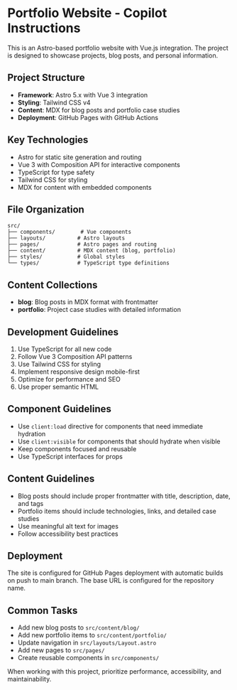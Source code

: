 <!-- Use this file to provide workspace-specific custom instructions to Copilot. For more details, visit https://code.visualstudio.com/docs/copilot/copilot-customization#_use-a-githubcopilotinstructionsmd-file -->

# Portfolio Website - Copilot Instructions

This is an Astro-based portfolio website with Vue.js integration. The project is designed to showcase projects, blog posts, and personal information.

## Project Structure

- **Framework**: Astro 5.x with Vue 3 integration
- **Styling**: Tailwind CSS v4
- **Content**: MDX for blog posts and portfolio case studies
- **Deployment**: GitHub Pages with GitHub Actions

## Key Technologies

- Astro for static site generation and routing
- Vue 3 with Composition API for interactive components
- TypeScript for type safety
- Tailwind CSS for styling
- MDX for content with embedded components

## File Organization

```
src/
├── components/        # Vue components
├── layouts/          # Astro layouts
├── pages/            # Astro pages and routing
├── content/          # MDX content (blog, portfolio)
├── styles/           # Global styles
└── types/            # TypeScript type definitions
```

## Content Collections

- **blog**: Blog posts in MDX format with frontmatter
- **portfolio**: Project case studies with detailed information

## Development Guidelines

1. Use TypeScript for all new code
2. Follow Vue 3 Composition API patterns
3. Use Tailwind CSS for styling
4. Implement responsive design mobile-first
5. Optimize for performance and SEO
6. Use proper semantic HTML

## Component Guidelines

- Use `client:load` directive for components that need immediate hydration
- Use `client:visible` for components that should hydrate when visible
- Keep components focused and reusable
- Use TypeScript interfaces for props

## Content Guidelines

- Blog posts should include proper frontmatter with title, description, date, and tags
- Portfolio items should include technologies, links, and detailed case studies
- Use meaningful alt text for images
- Follow accessibility best practices

## Deployment

The site is configured for GitHub Pages deployment with automatic builds on push to main branch. The base URL is configured for the repository name.

## Common Tasks

- Add new blog posts to `src/content/blog/`
- Add new portfolio items to `src/content/portfolio/`
- Update navigation in `src/layouts/Layout.astro`
- Add new pages to `src/pages/`
- Create reusable components in `src/components/`

When working with this project, prioritize performance, accessibility, and maintainability.
